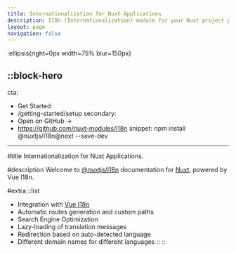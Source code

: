 ```yaml
---
title: Internationalization for Nuxt Applications
description: I18n (Internationalization) module for your Nuxt project powered by Vue I18n
layout: page
navigation: false
---
```


:ellipsis{right=0px width=75% blur=150px}

::block-hero
---
cta:
  - Get Started
  - /getting-started/setup
secondary:
  - Open on GitHub →
  - https://github.com/nuxt-modules/i18n
snippet: npm install @nuxtjs/i18n@next --save-dev
---

#title
Internationalization for Nuxt Applications.

#description
Welcome to [@nuxtjs/i18n](https://github.com/nuxt-modules/i18n) documentation for [Nuxt](https://nuxt.com), powered by Vue I18n.

#extra
  ::list
  - Integration with [Vue I18n](https://vue-i18n.intlify.dev/)
  - Automatic routes generation and custom paths
  - Search Engine Optimization
  - Lazy-loading of translation messages
  - Redirection based on auto-detected language
  - Different domain names for different languages
  ::
::
